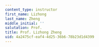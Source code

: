 ```yaml
---
content_type: instructor
first_name: Lizhong
last_name: Zheng
middle_initial: ''
salutation: Prof.
title: Prof. Lizhong Zheng
uid: 4a2475cf-eaf4-4d25-36b6-78b23d1d4399
---
```

